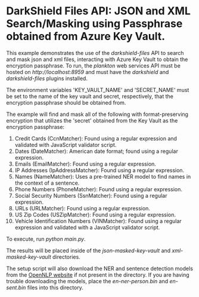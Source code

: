 # DarkShield Files API: JSON and XML Search/Masking using Passphrase obtained from Azure Key Vault.

This example demonstrates the use of the *darkshield-files* API to search and mask json
and xml files, interacting with Azure Key Vault to obtain the encryption passphrase. To run, the *plankton* web services API must be hosted on 
*http://localhost:8959* and must have the *darkshield* and *darkshield-files* plugins 
installed.

The environment variables 'KEY_VAULT_NAME' and 'SECRET_NAME' must be set to the name of
the key vault and secret, respectively, that the encryption passphrase should be obtained from.

The example will find and mask all of the following with format-preserving encryption 
that utilizes the 'secret' obtained from the Key Vault as the encryption passphrase:

1. Credit Cards (CcnMatcher): Found using a regular expression and validated with JavaScript validator script.
2. Dates (DateMatcher): American date format; found using a regular expression.
3. Emails (EmailMatcher): Found using a regular expression.
4. IP Addresses (IpAddressMatcher): Found using a regular expression.
5. Names (NameMatcher): Uses a pre-trained NER model to find names in the context of a sentence.
6. Phone Numbers (PhoneMatcher): Found using a regular expression.
7. Social Security Numbers (SsnMatcher): Found using a regular expression.
8. URLs (URLMatcher): Found using a regular expression.
9. US Zip Codes (USZipMatcher): Found using a regular expression.
10. Vehicle Identification Numbers (VINMatcher): Found using a regular expression and validated with a JavaScript validator script.


To execute, run *python main.py*.

The results will be placed inside of the *json-masked-key-vault* and *xml-masked-key-vault* directories.

The setup script will also download the NER and sentence detection models from the
[OpenNLP website](http://opennlp.sourceforge.net/models-1.5/) if not present in the
directory. If you are having trouble downloading the models, place the *en-ner-person.bin*
and *en-sent.bin* files into this directory.